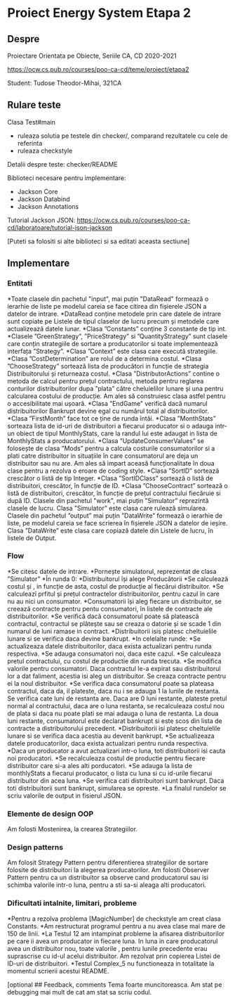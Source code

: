 # Proiect Energy System Etapa 2

## Despre

Proiectare Orientata pe Obiecte, Seriile CA, CD
2020-2021

<https://ocw.cs.pub.ro/courses/poo-ca-cd/teme/proiect/etapa2>

Student: Tudose Theodor-Mihai, 321CA

## Rulare teste

Clasa Test#main
  * ruleaza solutia pe testele din checker/, comparand rezultatele cu cele de referinta
  * ruleaza checkstyle

Detalii despre teste: checker/README

Biblioteci necesare pentru implementare:
* Jackson Core 
* Jackson Databind 
* Jackson Annotations

Tutorial Jackson JSON: 
<https://ocw.cs.pub.ro/courses/poo-ca-cd/laboratoare/tutorial-json-jackson>

[Puteti sa folositi si alte biblioteci si sa editati aceasta sectiune]

## Implementare

### Entitati

*Toate clasele din pachetul "input", mai puțin "DataRead" formează o ierarhie de liste pe modelul careia se face citirea din fișierele JSON a datelor de intrare.
*DataRead conține metodele prin care datele de intrare sunt copiate pe Listele de tipul claselor de lucru precum și metodele care actualizează datele lunar.
*Clasa ”Constants” conține 3 constante de tip int.
*Clasele ”GreenStrategy”, ”PriceStrategy” si ”QuantityStrategy” sunt clasele care conțin strategiile de sortare a producatorilor si toate implementează interfața ”Strategy”.
*Clasa ”Context” este clasa care execută strategiile.
*Clasa ”CostDetermination” are rolul de a determina costul.
*Clasa ”ChooseStrategy” sortează lista de producători in funcție de strategia Distribuitorului și returneaza costul.
*Clasa ”DistributorActions” contine o metoda de calcul pentru prețul contractului, metoda pentru reglarea conturilor distribuitorilor dupa ”plata” către cheluielilor
 lunare și una pentru calcularea costului de producție. Am ales să construiesc clasa astfel pentru o accesibilitate mai ușoară.
*Clasa ”EndGame” verifică dacă numarul distribuitorilor Bankrupt devine egal cu numărul total al distribuitorilor.
*Clasa ”FirstMonth” face tot ce ține de runda întâi.
*Clasa ”MonthStats” sorteaza lista de id-uri de distribuitori a fiecarui producator si o adauga intr-un obiect de tipul MonthlyStats, care la randul lui este adaugat in 
lista de MonthlyStats a producatorului.
*Clasa ”UpdateConsumerValues” se folosește de clasa ”Mods” pentru a calcula costurile consumatorilor si a plati catre distribuitor in situațiile în care consumatorul are 
deja un distribuitor sau nu are. Am ales să impart aceasă funcționalitate în doua clase pentru a rezolva o eroare de coding style.
*Clasa ”SortID” sortează crescător o listă de tip Integer.
*Clasa ”SortIDClass” sortează o listă de distribuitori, crescător, în funcție de ID.
*Clasa ”ChooseContract” sortează o listă de distribuitori, crescător, în funcție de prețul contractului fiecăruie si după ID.
Clasele din pachetul "work", mai puțin ”Simulator” reprezintă clasele de lucru.
Clasa ”Simulator” este clasa care rulează simularea.
Clasele din pachetul ”output” mai puțin ”DataWrite” formează o ierarhie de liste, pe modelul careia se face scrierea în fișierele JSON a datelor de ieșire.
Clasa ”DataWrite” este clasa care copiază datele din Listele de lucru, în listele de Output.




### Flow

*Se citesc datele de intrare.
*Pornește simulatorul, reprezentat de clasa ”Simulator”
*În runda 0: 
	*Distribuitorul își alege Producătorii
	*Se calculează costul și , in funcție de asta, costul de producție al fiecărui distribuitor.
	*Se calculeazî prfitul și prețul contractelor distribuitorilor, pentru cazul în care nu au nici un consumator.
	*Consumatorii își aleg fiecare un distribuitor, se creează contracte pentru pentu consumatori, în listele de contracte ale distribuitorilor.
	*Se verifică dacă consumatorul poate să platească contractul, contractul se plătește sau se creaza o datorie și se scade 1 din numarul de luni ramase in contract.
	*Distribuitorii isis platesc cheltuielile lunare si se verifica daca devine bankrupt.
*In celelalte runde:
	*Se actualizeaza datele distribuitorilor, daca exista actualizari pentru runda respectiva.
	*Se adauga consumatori noi, daca este cazul.
	*Se calculeaza pretul contractului, cu costul de productie din runda trecuta.
	*Se modifica valorile pentru consumatori. Daca contractul le-a expirat sau distribuitorul lor a dat faliment, acestia isi aleg un distribuitor.
 Se creaza contracte pentru ei la noul distribuitor.
	*Se verifica daca consumatorul poate sa plateasa contractul, daca da, il plateste, daca nu i se adauga 1 la lunile de restanta.
 Se verifica cate luni de restanta are. Daca are 0 luni restante, plateste pretul normal al contractului, daca are o luna restanta, se recalculeaza costul nou de plata si daca nu poate plati se mai adauga o luna de restanta.
La doua luni restante, consumatorul este declarat bankrupt si este scos din lista de contracte a distribuitorului precedent.
	*Distribuitorii isi platesc cheltuielile lunare si se verifica daca acestia au devenit bankrupt.
	*Se actualizeaza datele producatorilor, daca exista actualizari pentru runda respectiva.
	*Daca un producator a avut actualizari intr-o luna, toti distribuitorii isi cauta noi producatori.
	*Se recalculeaza costul de productie pentru fiecare distribuitor care si-a ales alti porducatori.
	*Se adauga la lista de monthlyStats a fiecarui producator, o lista cu luna si cu id-urile fiecarui distribuitor din acea luna.
	*Se verifica cati distribuitori sunt bankrupt. Daca toti distribuitorii sunt bankrupt, simularea se opreste.
*La finalul rundelor se scriu valorile de output in fisierul JSON.

### Elemente de design OOP

Am folosti Mostenirea, la crearea Strategiilor.

### Design patterns

Am folosit Strategy Pattern pentru diferentierea strategiilor de sortare folosite de distribuitori la alegerea producatorilor.
Am folosti Observer Pattern pentru ca un distribuitor sa observe cand producatorul sau isi schimba valorile intr-o luna, pentru a sti sa-si aleaga alti producatori.

### Dificultati intalnite, limitari, probleme

*Pentru a rezolva problema [MagicNumber] de checkstyle am creat clasa Constants.
*Am restructurat programul pentru a nu avea clase mai mare de 150 de linii.
*La Testul 12 am intampinat probleme la afisarea distribuitorilor pe care ii avea un producator in fiecare luna. In luna in care producatorul avea un distribuitor nou,
 toate valorile , pentru lunile precedente erau suprascrise cu id-ul acelui distribuitor. Am rezolvat prin copierea Listei de ID-uri de distribuitori.
*Testul Complex_5 nu functioneaza in totalitate la momentul scrierii acestui README.

[optional ## Feedback, comments
Tema foarte muncitoreasca. Am stat pe debugging mai mult de cat am stat sa scriu codul.

